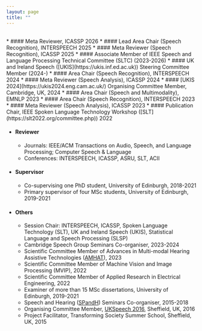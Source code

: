 ```yaml
---
layout: page
title: ""
---
```


<br>
* #### Meta Reviewer, ICASSP 2026
* #### Lead Area Chair (Speech Recognition), INTERSPEECH 2025
* #### Meta Reviewer (Speech Recognition), ICASSP 2025
* #### Associate Member of IEEE Speech and Language Processing Technical Committee (SLTC) (2023-2026)
* #### UK and Ireland Speech ([UKIS](https://ukis.inf.ed.ac.uk)) Steering Committee Member (2024-)
* #### Area Chair (Speech Recognition), INTERSPEECH 2024
* #### Meta Reviewer (Speech Analysis), ICASSP 2024
* #### [UKIS 2024](https://ukis2024.eng.cam.ac.uk/) Organising Committee Member, Cambridge, UK, 2024
* #### Area Chair (Speech and Multimodality), EMNLP 2023
* #### Area Chair (Speech Recognition), INTERSPEECH 2023
* #### Meta Reviewer (Speech Analysis), ICASSP 2023
* #### Publication Chair, IEEE Spoken Language Technology Workshop ([SLT](https://slt2022.org/committee.php)) 2022

<!--
* #### Session Chair
   - Spoken Language Technology Workshop (SLT) 2022
   - ICASSP 2022, Session: Language Disorder Detection
   - INTERSPEECH 2019, Session: ASR for Noisy and Far-Field Speech
-->

* #### Reviewer 
   - Journals: IEEE/ACM Transactions on Audio, Speech, and Language Processing; Computer Speech & Language
   - Conferences: INTERSPEECH, ICASSP, ASRU, SLT, ACII
     
 
* #### Supervisor 
   - Co-supervising one PhD student, University of Edinburgh, 2018-2021
   - Primary supervisor of four MSc students, University of Edinburgh, 2019-2021


* #### Others
   - Session Chair: INTERSPEECH, ICASSP, Spoken Language Technology (SLT), UK and Ireland Speech (UKIS), Statistical Language and Speech Processing (SLSP)
   - Cambridge Speech Group Seminars Co-organiser, 2023-2024
   - Scientific Committee Member of Advances in Multi-modal Hearing Assistive Technologies ([AMHAT](https://cogmhear.org/amhat2023/)), 2023
   - Scientific Committee Member of Machine Vision and Image Processing (MVIP), 2022
   - Scientific Committee Member of Applied Research in Electrical Engineering, 2022
   - Examiner of more than 15 MSc dissertations, University of Edinburgh, 2019-2021
   - Speech and Hearing ([SPandH](https://spandh.dcs.shef.ac.uk/seminars/)) Seminars Co-organiser, 2015-2018
   - Organising Committee Member, [UKSpeech 2016](http://ukspeech.dcs.shef.ac.uk), Sheffield, UK, 2016
   - Project Facilitator, Transforming Society Summer School, Sheffield, UK, 2015
